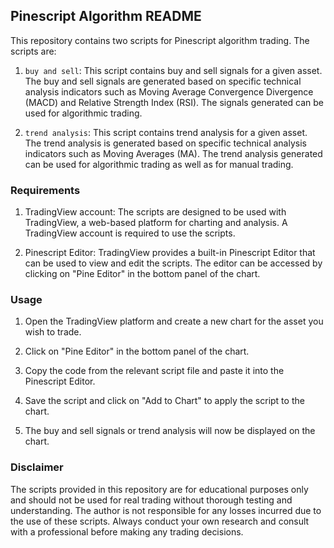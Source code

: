 ## Pinescript Algorithm README

This repository contains two scripts for Pinescript algorithm trading. The scripts are:

1. `buy and sell`: This script contains buy and sell signals for a given asset. The buy and sell signals are generated based on specific technical analysis indicators such as Moving Average Convergence Divergence (MACD) and Relative Strength Index (RSI). The signals generated can be used for algorithmic trading.

2. `trend analysis`: This script contains trend analysis for a given asset. The trend analysis is generated based on specific technical analysis indicators such as Moving Averages (MA). The trend analysis generated can be used for algorithmic trading as well as for manual trading.

### Requirements

1. TradingView account: The scripts are designed to be used with TradingView, a web-based platform for charting and analysis. A TradingView account is required to use the scripts.

2. Pinescript Editor: TradingView provides a built-in Pinescript Editor that can be used to view and edit the scripts. The editor can be accessed by clicking on "Pine Editor" in the bottom panel of the chart.

### Usage

1. Open the TradingView platform and create a new chart for the asset you wish to trade.

2. Click on "Pine Editor" in the bottom panel of the chart.

3. Copy the code from the relevant script file and paste it into the Pinescript Editor.

4. Save the script and click on "Add to Chart" to apply the script to the chart.

5. The buy and sell signals or trend analysis will now be displayed on the chart.

### Disclaimer

The scripts provided in this repository are for educational purposes only and should not be used for real trading without thorough testing and understanding. The author is not responsible for any losses incurred due to the use of these scripts. Always conduct your own research and consult with a professional before making any trading decisions.
